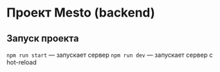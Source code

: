 # Проект Mesto (backend)

## Запуск проекта

`npm run start` — запускает сервер
`npm run dev` — запускает сервер с hot-reload
